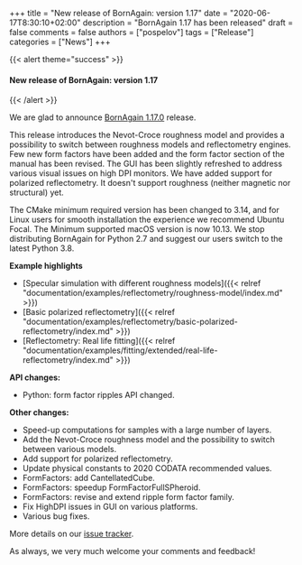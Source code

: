 +++
title = "New release of BornAgain: version 1.17"
date = "2020-06-17T8:30:10+02:00"
description = "BornAgain 1.17 has been released"
draft = false
comments = false
authors = ["pospelov"]
tags = ["Release"]
categories = ["News"]
+++

{{< alert theme="success" >}}
#### New release of BornAgain: version 1.17
{{< /alert >}}

We are glad to announce [BornAgain 1.17.0](https://www.bornagainproject.org/download/) release.

This release introduces the Nevot-Croce roughness model and provides a possibility to
switch between roughness models and reflectometry engines. Few new form factors have been added and
the form factor section of the manual has been revised. The GUI has been slightly refreshed
to address various visual issues on high DPI monitors. We have added support for polarized reflectometry.
It doesn't support roughness (neither magnetic nor structural) yet. 

The CMake minimum required version has been changed to 3.14, and for Linux users for smooth installation
the experience we recommend Ubuntu Focal.
The Minimum supported macOS version is now 10.13. We stop distributing BornAgain for Python 2.7 and
suggest our users switch to the latest Python 3.8. 

**Example highlights**

+ [Specular simulation with different roughness models]({{< relref "documentation/examples/reflectometry/roughness-model/index.md" >}})
+ [Basic polarized reflectometry]({{< relref "documentation/examples/reflectometry/basic-polarized-reflectometry/index.md" >}})
+ [Reflectometry: Real life fitting]({{< relref "documentation/examples/fitting/extended/real-life-reflectometry/index.md" >}})

**API changes:**

* Python: form factor ripples API changed.

**Other changes:**

+ Speed-up computations for samples with a large number of layers.
+ Add the Nevot-Croce roughness model and the possibility to switch between various models.
+ Add support for polarized reflectometry.
+ Update physical constants to 2020 CODATA recommended values.
+ FormFactors: add CantellatedCube.
+ FormFactors: speedup FormFactorFullSPheroid.
+ FormFactors: revise and extend ripple form factor family.
+ Fix HighDPI issues in GUI on various platforms.
+ Various bug fixes.

More details on our [issue tracker](http://apps.jcns.fz-juelich.de/redmine/versions/51).

As always, we very much welcome your comments and feedback!
